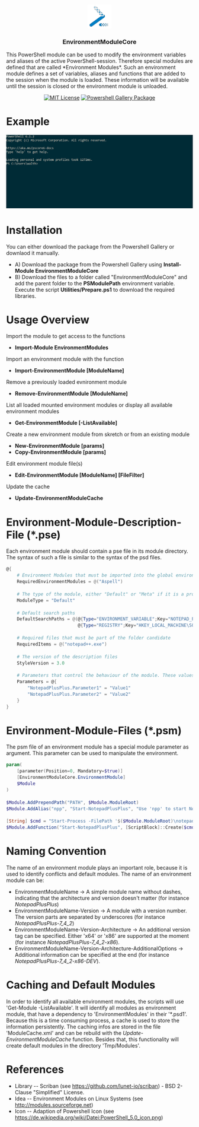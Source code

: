 <p align="center">
  <img src="https://github.com/MarcusWalther/EnvironmentModuleCoreSrc/blob/master/Icon.png?raw=true" height="64">
  <h3 align="center">EnvironmentModuleCore</h3>
  <p align="left">This PowerShell module can be used to modify the environment variables and aliases of the active PowerShell-session. Therefore special modules are defined that are called *Environment Modules*. Such an environment module defines a set of variables, aliases and functions that are added to the session when the module is loaded. These information will be available until the session is closed or the environment module is unloaded.<p>
  <p align="center"><a href="https://github.com/MarcusWalther/EnvironmentModuleCore/blob/master/LICENSE.md"><img src="https://img.shields.io/badge/License-MIT-yellow.svg" alt="MIT License"></a>
  <a href="https://www.powershellgallery.com/packages/EnvironmentModuleCore"><img src="https://img.shields.io/powershellgallery/vpre/EnvironmentModuleCore.svg" alt="Powershell Gallery Package"></a></p>

# Example

<p align="center">
<img src="https://github.com/MarcusWalther/EnvironmentModuleCore/blob/master/Samples/PythonScreen.gif">
</p>

# Installation

You can either download the package from the Powershell Gallery or downlaod it manually.
* A) Download the package from the Powershell Gallery using **Install-Module EnvironmentModuleCore**
* B) Download the files to a folder called "EnvironmentModuleCore" and add the parent folder to the **PSModulePath** environment variable. Execute the script **Utilities/Prepare.ps1** to download the required libraries.


# Usage Overview

Import the module to get access to the functions
- **Import-Module EnvironmentModules**

Import an environment module with the function
- **Import-EnvironmentModule [ModuleName]**

Remove a previously loaded evnironment module
- **Remove-EnvironmentModule [ModuleName]**

List all loaded mounted environment modules or display all available environment modules
- **Get-EnvironmentModule [-ListAvailable]**

Create a new environment module from skretch or from an existing module
- **New-EnvironmentModule [params]**
- **Copy-EnvironmentModule [params]**

Edit environment module file(s)
- **Edit-EnvironmentModule [ModuleName] [FileFilter]**

Update the cache
- **Update-EnvironmentModuleCache**

# Environment-Module-Description-File (*.pse)

Each environment module should contain a pse file in its module directory. The syntax of such a file is similar to the syntax of the psd files.

```powershell
@{
    # Environment Modules that must be imported into the global environment prior importing this module
    RequiredEnvironmentModules = @("Aspell")

    # The type of the module, either "Default" or "Meta" if it is a project-module
    ModuleType = "Default"

    # Default search paths
    DefaultSearchPaths = @(@{Type="ENVIRONMENT_VARIABLE";Key="NOTEPAD_PLUS_PLUS_ROOT"}, "C:\Program Files (x86)\Notepad++",
                           @{Type="REGISTRY";Key="HKEY_LOCAL_MACHINE\SOFTWARE\WOW6432Node\Microsoft\Windows\CurrentVersion\Uninstall\Notepad++\DisplayIcon"})

    # Required files that must be part of the folder candidate
    RequiredItems = @("notepad++.exe")

    # The version of the description files
    StyleVersion = 3.0

    # Parameters that control the behaviour of the module. These values can be overwritten by other modules or the user
    Parameters = @{
        "NotepadPlusPlus.Parameter1" = "Value1"
        "NotepadPlusPlus.Parameter2" = "Value2"
    }
}
```

# Environment-Module-Files (*.psm)

The psm file of an environment module has a special module parameter as argument. This parameter can be used to manipulate the environment.

```powershell
param(
    [parameter(Position=0, Mandatory=$true)]
    [EnvironmentModuleCore.EnvironmentModule]
    $Module
)

$Module.AddPrependPath("PATH", $Module.ModuleRoot)
$Module.AddAlias("npp", "Start-NotepadPlusPlus", "Use 'npp' to start NotepadPlusPlus")

[String] $cmd = "Start-Process -FilePath '$($Module.ModuleRoot)\notepad++.exe' @args"
$Module.AddFunction("Start-NotepadPlusPlus", [ScriptBlock]::Create($cmd))
```

# Naming Convention

The name of an environment module plays an important role, because it is used to identify conflicts and default modules. The name of an environment module can be:
 - EnvironmentModuleName -> A simple module name without dashes, indicating that the architecture and version doesn't matter (for instance *NotepadPlusPlus*)
 - EnvironmentModuleName-Version -> A module with a version number. The version parts are separated by underscores (for instance *NotepadPlusPlus-7_4_2*)
 - EnvironmentModuleName-Version-Architecture -> An additional version tag can be specified. Either 'x64' or 'x86' are supported at the moment (for instance *NotepadPlusPlus-7_4_2-x86*).
 - EnvironmentModuleName-Version-Architecture-AdditionalOptions -> Additional information can be specified at the end (for instance *NotepadPlusPlus-7_4_2-x86-DEV*).


# Caching and Default Modules

In order to identify all available environment modules, the scripts will use 'Get-Module -ListAvailable'. It will identify all modules as environment module, that have a dependency to 'EnvironmentModules' in their '\*.psd1'. Because this is a time consuming process, a cache is used to store the information persistently. The caching infos are stored in the file 'ModuleCache.xml' and can be rebuild with the *Update-EnvironmentModuleCache* function. Besides that, this functionality will create default modules in the directory 'Tmp/Modules'.

# References

* Library -- Scriban (see https://github.com/lunet-io/scriban) - BSD 2-Clause "Simplified" License.
* Idea -- Environment Modules on Linux Systems (see http://modules.sourceforge.net)
* Icon -- Adaption of Powershell Icon (see https://de.wikipedia.org/wiki/Datei:PowerShell_5.0_icon.png)
